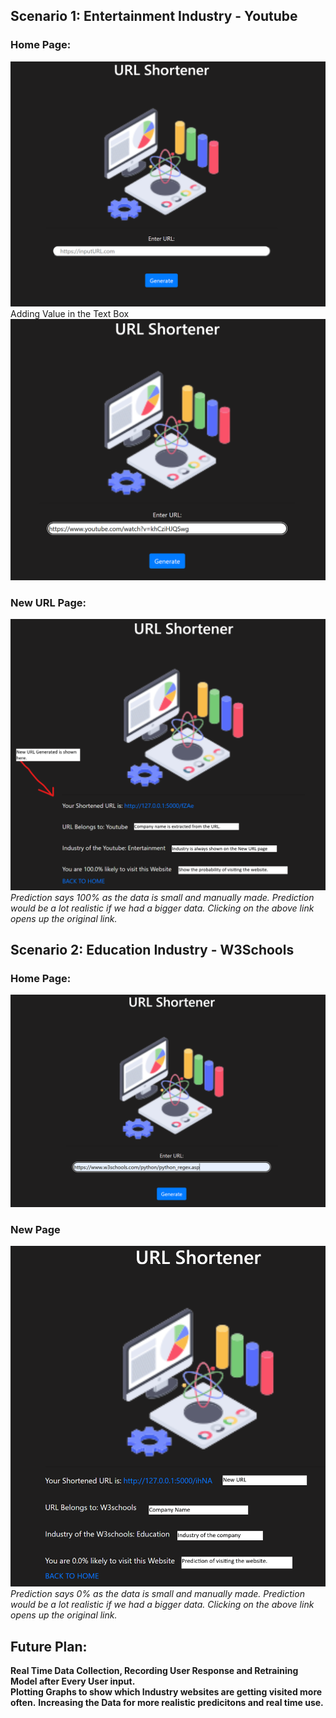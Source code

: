 ## Scenario 1: Entertainment Industry - Youtube
### **Home Page:**
![images\YTHome.png](https://github.com/Dhruv-Chandra/URL-Shortener/blob/main/images/YTHome.png)
Adding Value in the Text Box
![images\YTHome_Val.png](https://github.com/Dhruv-Chandra/URL-Shortener/blob/main/images/YTHome_Val.png)
### **New URL Page:**
![images\YTNewPage.png](https://github.com/Dhruv-Chandra/URL-Shortener/blob/main/images/YTNewPage.png)
*Prediction says 100% as the data is small and manually made.
Prediction would be a lot realistic if we had a bigger data.
Clicking on the above link opens up the original link.*
## Scenario 2: Education Industry - W3Schools
### **Home Page:**
![images\W3Home.png](https://github.com/Dhruv-Chandra/URL-Shortener/blob/main/images/W3Home.png)
### **New Page**
![images\W3NewPage.png](https://github.com/Dhruv-Chandra/URL-Shortener/blob/main/images/W3NewPage.png)
*Prediction says 0% as the data is small and manually made.
Prediction would be a lot realistic if we had a bigger data.
Clicking on the above link opens up the original link.*

## Future Plan:
**Real Time Data Collection, Recording User Response and Retraining Model after Every User input.**<br>
**Plotting Graphs to show which Industry websites are getting visited more often.**
**Increasing the Data for more realistic predicitons and real time use.**
